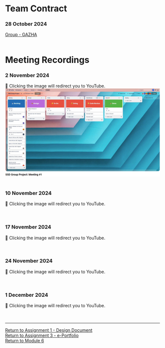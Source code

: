 # Team Contract

### 28 October 2024 <br> 
[Group - GAZHA](SSD_A1_TeamContract.pdf) <br><br>

# Meeting Recordings

### 2 November 2024	<br> 
🔗 Clicking the image will redirect you to YouTube. <br>
<a href="https://www.youtube.com/watch?v=5opSY1JQdYs/">
    <img src="SSD_A1_Meeting1.jpg" width="600" alt="Meeting Recording">
</a>
<br><br>

### 10 November 2024 <br> 
🔗 Clicking the image will redirect you to YouTube. <br> 
<br><br>

### 17 November 2024 <br> 
🔗 Clicking the image will redirect you to YouTube. <br> 
<br><br>

### 24 November 2024 <br> 
🔗 Clicking the image will redirect you to YouTube. <br> 
<br><br>

### 1 December 2024 <br> 
🔗 Clicking the image will redirect you to YouTube. <br> 
<br><br>

---

[Return to Assignment 1 - Design Document](SSD_A1.md) <br>
[Return to Assignment 3 - e-Portfolio](SSD_A3.md) <br>
[Return to Module 6](SSD_main.md)
